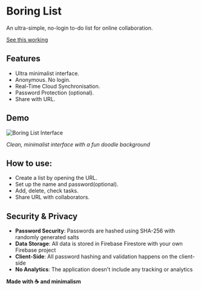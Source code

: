# Boring List

An ultra-simple, no-login to-do list for online collaboration.

[See this working](npsnpsboy.github.io/Boring-List/boy.github.io/Boring-List/)

## Features

- Ultra minimalist interface.
- Anonymous. No login.
- Real-Time Cloud Synchronisation.
- Password Protection (optional).
- Share with URL.

## Demo

![Boring List Interface](https://github.com/user-attachments/assets/57be2be5-1f14-47f3-ac1a-6e9a2fc08bb3)

*Clean, minimalist interface with a fun doodle background*


## How to use:
- Create a list by opening the URL.
- Set up the name and password(optional).
- Add, delete, check tasks.
- Share URL with collaborators.

## Security & Privacy

- **Password Security**: Passwords are hashed using SHA-256 with randomly generated salts
- **Data Storage**: All data is stored in Firebase Firestore with your own Firebase project
- **Client-Side**: All password hashing and validation happens on the client-side
- **No Analytics**: The application doesn't include any tracking or analytics


**Made with ☕ and minimalism**

